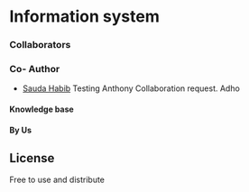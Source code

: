 # Information system
### Collaborators
### Co- Author
- [Sauda Habib](https://github.com/saudahabib)
Testing Anthony Collaboration request.
Adho
#### Knowledge base
#### By **Us**
## License
Free to use and distribute
